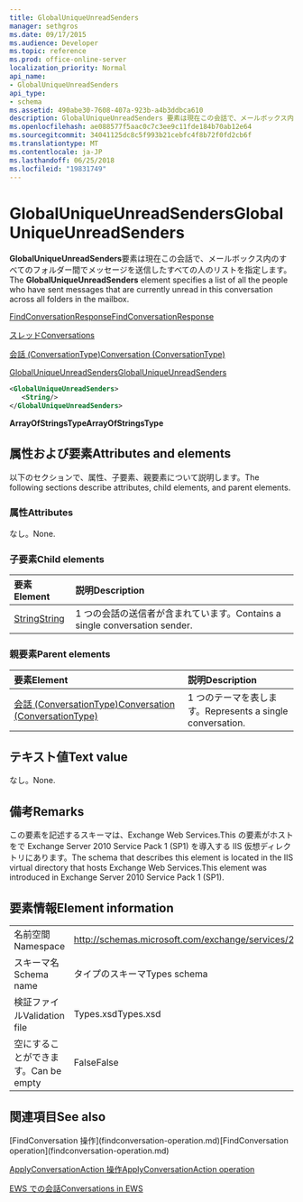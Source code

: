 ```yaml
---
title: GlobalUniqueUnreadSenders
manager: sethgros
ms.date: 09/17/2015
ms.audience: Developer
ms.topic: reference
ms.prod: office-online-server
localization_priority: Normal
api_name:
- GlobalUniqueUnreadSenders
api_type:
- schema
ms.assetid: 490abe30-7608-407a-923b-a4b3ddbca610
description: GlobalUniqueUnreadSenders 要素は現在この会話で、メールボックス内のすべてのフォルダー間でメッセージを送信したすべての人のリストを指定します。
ms.openlocfilehash: ae088577f5aac0c7c3ee9c11fde184b70ab12e64
ms.sourcegitcommit: 34041125dc8c5f993b21cebfc4f8b72f0fd2cb6f
ms.translationtype: MT
ms.contentlocale: ja-JP
ms.lasthandoff: 06/25/2018
ms.locfileid: "19831749"
---
```

# <a name="globaluniqueunreadsenders"></a><span data-ttu-id="6f769-103">GlobalUniqueUnreadSenders</span><span class="sxs-lookup"><span data-stu-id="6f769-103">GlobalUniqueUnreadSenders</span></span>

<span data-ttu-id="6f769-104">**GlobalUniqueUnreadSenders**要素は現在この会話で、メールボックス内のすべてのフォルダー間でメッセージを送信したすべての人のリストを指定します。</span><span class="sxs-lookup"><span data-stu-id="6f769-104">The **GlobalUniqueUnreadSenders** element specifies a list of all the people who have sent messages that are currently unread in this conversation across all folders in the mailbox.</span></span> 
  
[<span data-ttu-id="6f769-105">FindConversationResponse</span><span class="sxs-lookup"><span data-stu-id="6f769-105">FindConversationResponse</span></span>](findconversationresponse.md)
  
[<span data-ttu-id="6f769-106">スレッド</span><span class="sxs-lookup"><span data-stu-id="6f769-106">Conversations</span></span>](conversations-ex15websvcsotherref.md)
  
[<span data-ttu-id="6f769-107">会話 (ConversationType)</span><span class="sxs-lookup"><span data-stu-id="6f769-107">Conversation (ConversationType)</span></span>](conversation-conversationtype.md)
  
[<span data-ttu-id="6f769-108">GlobalUniqueUnreadSenders</span><span class="sxs-lookup"><span data-stu-id="6f769-108">GlobalUniqueUnreadSenders</span></span>](globaluniqueunreadsenders.md)
  
```XML
<GlobalUniqueUnreadSenders>
   <String/>
</GlobalUniqueUnreadSenders>
```

 <span data-ttu-id="6f769-109">**ArrayOfStringsType**</span><span class="sxs-lookup"><span data-stu-id="6f769-109">**ArrayOfStringsType**</span></span>
## <a name="attributes-and-elements"></a><span data-ttu-id="6f769-110">属性および要素</span><span class="sxs-lookup"><span data-stu-id="6f769-110">Attributes and elements</span></span>

<span data-ttu-id="6f769-111">以下のセクションで、属性、子要素、親要素について説明します。</span><span class="sxs-lookup"><span data-stu-id="6f769-111">The following sections describe attributes, child elements, and parent elements.</span></span>
  
### <a name="attributes"></a><span data-ttu-id="6f769-112">属性</span><span class="sxs-lookup"><span data-stu-id="6f769-112">Attributes</span></span>

<span data-ttu-id="6f769-113">なし。</span><span class="sxs-lookup"><span data-stu-id="6f769-113">None.</span></span>
  
### <a name="child-elements"></a><span data-ttu-id="6f769-114">子要素</span><span class="sxs-lookup"><span data-stu-id="6f769-114">Child elements</span></span>

|<span data-ttu-id="6f769-115">**要素**</span><span class="sxs-lookup"><span data-stu-id="6f769-115">**Element**</span></span>|<span data-ttu-id="6f769-116">**説明**</span><span class="sxs-lookup"><span data-stu-id="6f769-116">**Description**</span></span>|
|:-----|:-----|
|[<span data-ttu-id="6f769-117">String</span><span class="sxs-lookup"><span data-stu-id="6f769-117">String</span></span>](string.md) <br/> |<span data-ttu-id="6f769-118">1 つの会話の送信者が含まれています。</span><span class="sxs-lookup"><span data-stu-id="6f769-118">Contains a single conversation sender.</span></span>  <br/> |
   
### <a name="parent-elements"></a><span data-ttu-id="6f769-119">親要素</span><span class="sxs-lookup"><span data-stu-id="6f769-119">Parent elements</span></span>

|<span data-ttu-id="6f769-120">**要素**</span><span class="sxs-lookup"><span data-stu-id="6f769-120">**Element**</span></span>|<span data-ttu-id="6f769-121">**説明**</span><span class="sxs-lookup"><span data-stu-id="6f769-121">**Description**</span></span>|
|:-----|:-----|
|[<span data-ttu-id="6f769-122">会話 (ConversationType)</span><span class="sxs-lookup"><span data-stu-id="6f769-122">Conversation (ConversationType)</span></span>](conversation-conversationtype.md) <br/> |<span data-ttu-id="6f769-123">1 つのテーマを表します。</span><span class="sxs-lookup"><span data-stu-id="6f769-123">Represents a single conversation.</span></span>  <br/> |
   
## <a name="text-value"></a><span data-ttu-id="6f769-124">テキスト値</span><span class="sxs-lookup"><span data-stu-id="6f769-124">Text value</span></span>

<span data-ttu-id="6f769-125">なし。</span><span class="sxs-lookup"><span data-stu-id="6f769-125">None.</span></span>
  
## <a name="remarks"></a><span data-ttu-id="6f769-126">備考</span><span class="sxs-lookup"><span data-stu-id="6f769-126">Remarks</span></span>

<span data-ttu-id="6f769-127">この要素を記述するスキーマは、Exchange Web Services.This の要素がホストをで Exchange Server 2010 Service Pack 1 (SP1) を導入する IIS 仮想ディレクトリにあります。</span><span class="sxs-lookup"><span data-stu-id="6f769-127">The schema that describes this element is located in the IIS virtual directory that hosts Exchange Web Services.This element was introduced in Exchange Server 2010 Service Pack 1 (SP1).</span></span>
  
## <a name="element-information"></a><span data-ttu-id="6f769-128">要素情報</span><span class="sxs-lookup"><span data-stu-id="6f769-128">Element information</span></span>

|||
|:-----|:-----|
|<span data-ttu-id="6f769-129">名前空間</span><span class="sxs-lookup"><span data-stu-id="6f769-129">Namespace</span></span>  <br/> |http://schemas.microsoft.com/exchange/services/2006/types  <br/> |
|<span data-ttu-id="6f769-130">スキーマ名</span><span class="sxs-lookup"><span data-stu-id="6f769-130">Schema name</span></span>  <br/> |<span data-ttu-id="6f769-131">タイプのスキーマ</span><span class="sxs-lookup"><span data-stu-id="6f769-131">Types schema</span></span>  <br/> |
|<span data-ttu-id="6f769-132">検証ファイル</span><span class="sxs-lookup"><span data-stu-id="6f769-132">Validation file</span></span>  <br/> |<span data-ttu-id="6f769-133">Types.xsd</span><span class="sxs-lookup"><span data-stu-id="6f769-133">Types.xsd</span></span>  <br/> |
|<span data-ttu-id="6f769-134">空にすることができます。</span><span class="sxs-lookup"><span data-stu-id="6f769-134">Can be empty</span></span>  <br/> |<span data-ttu-id="6f769-135">False</span><span class="sxs-lookup"><span data-stu-id="6f769-135">False</span></span>  <br/> |
   
## <a name="see-also"></a><span data-ttu-id="6f769-136">関連項目</span><span class="sxs-lookup"><span data-stu-id="6f769-136">See also</span></span>



<span data-ttu-id="6f769-137">
  [FindConversation 操作](findconversation-operation.md)</span><span class="sxs-lookup"><span data-stu-id="6f769-137">[FindConversation operation](findconversation-operation.md)</span></span>
  
[<span data-ttu-id="6f769-138">ApplyConversationAction 操作</span><span class="sxs-lookup"><span data-stu-id="6f769-138">ApplyConversationAction operation</span></span>](applyconversationaction-operation.md)


[<span data-ttu-id="6f769-139">EWS での会話</span><span class="sxs-lookup"><span data-stu-id="6f769-139">Conversations in EWS</span></span>](http://msdn.microsoft.com/library/91e64629-db6c-4c94-9dcb-d386232e8467%28Office.15%29.aspx)

